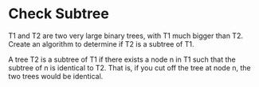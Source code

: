 # Check Subtree

T1 and T2 are two very large binary trees, with T1 much bigger than T2. Create an algorithm to determine if T2 is a subtree of T1.  
  
A tree T2 is a subtree of T1 if there exists a node n in T1 such that the subtree of n is identical to T2. That is, if you cut off the tree at node n, the two trees would be identical.